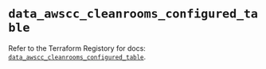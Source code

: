 # `data_awscc_cleanrooms_configured_table`

Refer to the Terraform Registory for docs: [`data_awscc_cleanrooms_configured_table`](https://registry.terraform.io/providers/hashicorp/awscc/0.70.0/docs/data-sources/cleanrooms_configured_table).
